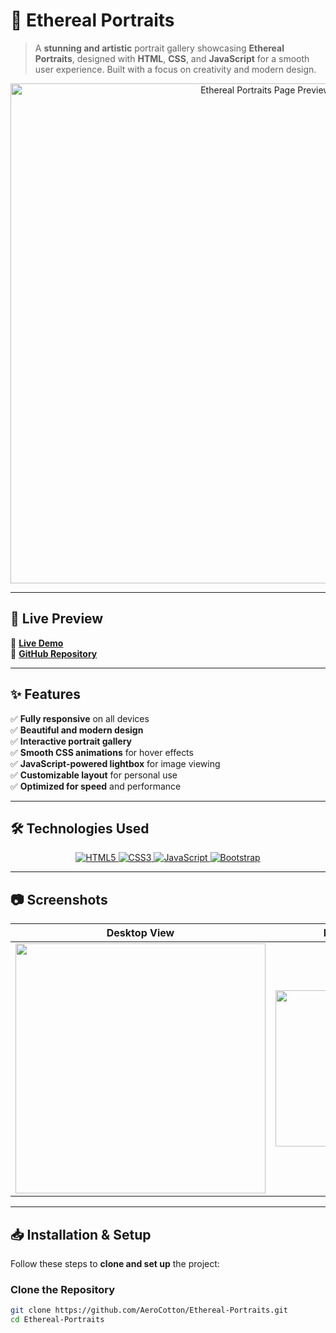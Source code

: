 # 🎨 Ethereal Portraits

> A **stunning and artistic** portrait gallery showcasing **Ethereal Portraits**, designed with **HTML**, **CSS**, and **JavaScript** for a smooth user experience. Built with a focus on creativity and modern design.

<p align="center">
  <img src="preview.png" alt="Ethereal Portraits Page Preview" width="800">
</p>

---

## 🚀 Live Preview  

🔗 **[Live Demo](https://aerocotton.github.io/Ethereal-Portraits/)**  
🔗 **[GitHub Repository](https://github.com/AeroCotton/Ethereal-Portraits)**  

---

## ✨ Features  

✅ **Fully responsive** on all devices  
✅ **Beautiful and modern design**  
✅ **Interactive portrait gallery**  
✅ **Smooth CSS animations** for hover effects  
✅ **JavaScript-powered lightbox** for image viewing  
✅ **Customizable layout** for personal use  
✅ **Optimized for speed** and performance  

---

## 🛠 Technologies Used  

<p align="center">
  <a href="https://developer.mozilla.org/en-US/docs/Web/HTML">
    <img src="https://img.shields.io/badge/HTML5-E34F26?style=for-the-badge&logo=html5&logoColor=white" alt="HTML5">
  </a>
  <a href="https://developer.mozilla.org/en-US/docs/Web/CSS">
    <img src="https://img.shields.io/badge/CSS3-1572B6?style=for-the-badge&logo=css3&logoColor=white" alt="CSS3">
  </a>
  <a href="https://developer.mozilla.org/en-US/docs/Web/JavaScript">
    <img src="https://img.shields.io/badge/JavaScript-F7DF1E?style=for-the-badge&logo=javascript&logoColor=black" alt="JavaScript">
  </a>
  <a href="https://getbootstrap.com/">
    <img src="https://img.shields.io/badge/Bootstrap-563D7C?style=for-the-badge&logo=bootstrap&logoColor=white" alt="Bootstrap">
  </a>
</p>

---

## 📷 Screenshots  

| **Desktop View** | **Mobile View** |
|-----------------|----------------|
| <img src="preview.png" width="400"> | <img src="mobile.png" width="250"> |

---

## 📥 Installation & Setup  

Follow these steps to **clone and set up** the project:  

### **Clone the Repository**  
```bash
git clone https://github.com/AeroCotton/Ethereal-Portraits.git
cd Ethereal-Portraits
